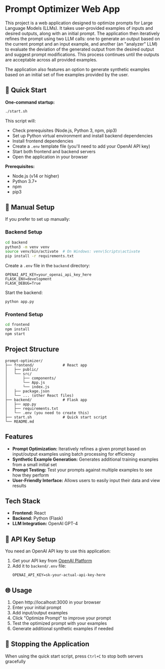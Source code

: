 # Prompt Optimizer Web App

This project is a web application designed to optimize prompts for Large Language Models (LLMs). It takes user-provided examples of inputs and desired outputs, along with an initial prompt. The application then iteratively refines the prompt using two LLM calls: one to generate an output based on the current prompt and an input example, and another (an "analyzer" LLM) to evaluate the deviation of the generated output from the desired output and suggest prompt modifications. This process continues until the outputs are acceptable across all provided examples.

The application also features an option to generate synthetic examples based on an initial set of five examples provided by the user.

## 🚀 Quick Start

**One-command startup:**
```bash
./start.sh
```

This script will:
- Check prerequisites (Node.js, Python 3, npm, pip3)
- Set up Python virtual environment and install backend dependencies
- Install frontend dependencies
- Create a `.env` template file (you'll need to add your OpenAI API key)
- Start both frontend and backend servers
- Open the application in your browser

**Prerequisites:**
- Node.js (v14 or higher)
- Python 3.7+
- npm
- pip3

## 🔧 Manual Setup

If you prefer to set up manually:

### Backend Setup
```bash
cd backend
python3 -m venv venv
source venv/bin/activate  # On Windows: venv\Scripts\activate
pip install -r requirements.txt
```

Create a `.env` file in the `backend` directory:
```
OPENAI_API_KEY=your_openai_api_key_here
FLASK_ENV=development
FLASK_DEBUG=True
```

Start the backend:
```bash
python app.py
```

### Frontend Setup
```bash
cd frontend
npm install
npm start
```

## Project Structure

```
prompt-optimizer/
├── frontend/             # React app
│   ├── public/
│   └── src/
│       ├── components/
│       └── App.js
│       └── index.js
│   ├── package.json
│   └── ... (other React files)
├── backend/              # Flask app
│   ├── app.py
│   ├── requirements.txt
│   └── .env (you need to create this)
├── start.sh              # Quick start script
└── README.md
```

## Features

-   **Prompt Optimization:** Iteratively refines a given prompt based on input/output examples using batch processing for efficiency
-   **Synthetic Example Generation:** Generates additional training examples from a small initial set
-   **Prompt Testing:** Test your prompts against multiple examples to see how they perform
-   **User-Friendly Interface:** Allows users to easily input their data and view results

## Tech Stack

-   **Frontend:** React
-   **Backend:** Python (Flask)
-   **LLM Integration:** OpenAI GPT-4

## 🔑 API Key Setup

You need an OpenAI API key to use this application:

1. Get your API key from [OpenAI Platform](https://platform.openai.com/api-keys)
2. Add it to `backend/.env` file:
   ```
   OPENAI_API_KEY=sk-your-actual-api-key-here
   ```

## 🌐 Usage

1. Open http://localhost:3000 in your browser
2. Enter your initial prompt
3. Add input/output examples
4. Click "Optimize Prompt" to improve your prompt
5. Test the optimized prompt with your examples
6. Generate additional synthetic examples if needed

## 🛑 Stopping the Application

When using the quick start script, press `Ctrl+C` to stop both servers gracefully 